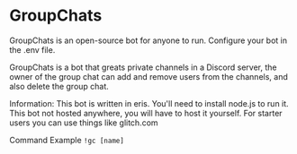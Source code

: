 # GroupChats

GroupChats is an open-source bot for anyone to run. Configure your bot in the .env file. 

GroupChats is a bot that greats private channels in a Discord server, the owner of the group chat can add and remove users from the channels, and also delete the group chat.

Information: This bot is written in eris. You'll need to install node.js to run it. This bot not hosted anywhere, you will have to host it yourself. For starter users you can use things like glitch.com

Command Example
`!gc [name]`
